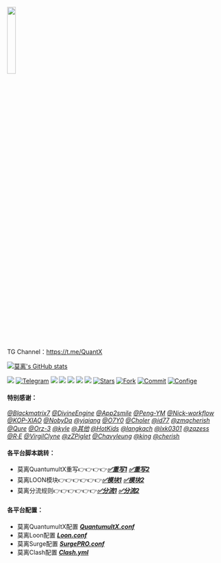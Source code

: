 <a href="https://t.me/GodMoliibot"><img src="https://raw.githubusercontent.com/Moli-X/Resources/main/Icon/Image/Hello.gif" width="20%" height="20%"></a>

TG Channel：https://t.me/QuantX

[![莫离's GitHub stats](https://github-readme-stats.vercel.app/api?username=Moli-X&show_icons=true&count_private&theme=merko)](https://github.com/GodMoli/QuanX/edit/main/File/Auto.conf)



<a href="https://t.me/GodMoliibot"><img src='https://img.shields.io/badge/By-莫--离-green'/></a>
[![Telegram](https://img.shields.io/badge/Telegram-Channel-33A8E3)](https://t.me/Skill_XX)
[![](https://visitor-badge.glitch.me/badge?page_id=Moli-X.Moli-X)](https://raw.githubusercontent.com/GodMoli/QuanX/main/File/Auto.conf)
<a href="https://github.com/Moli-X/Resources/tree/main/Filter"><img src='https://img.shields.io/badge/分流-v5.0-green'/></a>
<a href="https://github.com/Moli-X/Resources/tree/main/Rewrite"><img src='https://img.shields.io/badge/重写-v5.0-orange'/></a>
<a href="https://github.com/Moli-X/Resources/blob/main/Script"><img src='https://img.shields.io/badge/脚本-v2.0-red'/></a>
[![](https://img.shields.io/github/followers/Moli-X?label=follow&style=social)](https://github.com/Moli-X?tab=followers)
[![Stars](https://img.shields.io/github/stars/Moli-X/Resources)](https://github.com/Moli-X/Resources/stargazers)
[![Fork](https://img.shields.io/github/forks/Moli-X/Resources)](https://github.com/Moli-X/Resources/network/members)
[![Commit](https://img.shields.io/github/commit-activity/m/Moli-X/Tool?label=Commits)](https://github.com/Moli-X/Tool/commits/main)
[![Confige](https://komarev.com/ghpvc/?username=Moli-X&color=green)](https://raw.githubusercontent.com/GodMoli/QuanX/main/File/Auto.conf)
#### 特别感谢：

[*@Blackmatrix7*](https://github.com/blackmatrix7/ios_rule_script) [*@DivineEngine*](https://github.com/DivineEngine) [*@App2smile*](https://github.com/app2smile/rules)  [*@Peng-YM*](https://github.com/Peng-YM) [*@Nick-workflow*](https://github.com/Nick-workflow) [*@KOP-XIAO*](https://github.com/KOP-XIAO) [*@NobyDa*](https://github.com/NobyDa) [*@yjqiang*](https://github.com/yjqiang) [*@O7Y0*](https://github.com/O7Y0) [*@Choler*](https://github.com/Choler) [*@id77*](https://github.com/id77) [*@zmqcherish*](https://github.com/zmqcherish) [*@Qure*](https://github.com/Koolson/Qure) [*@Orz-3*](https://github.com/Orz-3) [*@kyle*](https://github.com/Xirou) [*@其他*](https://github.com/GodMoli) [*@HotKids*](https://github.com/hotKids) [*@langkach*](https://github.com/langkhach270389) [*@lxk0301*](https://github.com/lxk0301) [*@zqzess*](https://github.com/zqzess/rule_for_quantumultX) [*@R·E*](https://github.com/I-am-R-E) [*@VirgilClyne*](https://github.com/VirgilClyne/iRingo#iringo) [*@zZPiglet*](https://github.com/zZPiglet/Task/tree/master)  [*@Chavyleung*](https://github.com/chavyleung)  [*@king*](https://github.com/nameking77) [*@cherish*](https://github.com/zmqcherish) 




#### 各平台脚本跳转：
* 莫离QuantumultX重写👉👉👉👉[***✅重写1***](https://github.com/Moli-X/Resources/tree/main/Rewrite) [***✅重写2***](https://github.com/Moli-X/Resources) 
* 莫离LOON模块👉👉👉👉👉👉[***✅模块1***](https://github.com/Moli-X/Resources/tree/main/Loon) [***✅模块2***](https://github.com/Moli-X/Tool/tree/X/Loon) 
* 莫离分流规则👉👉👉👉👉👉[***✅分流1***](https://github.com/Moli-X/Resources/tree/main/Filter) [***✅分流2***](https://github.com/Moli-X/Tool) 

#### 各平台配置：
* 莫离QuantumultX配置 [***QuantumultX.conf***](https://raw.githubusercontent.com/Moli-X/Resources/main/Rewrite/QuantumultX.conf) 
* 莫离Loon配置 [***Loon.conf***](https://raw.githubusercontent.com/Moli-X/Resources/main/Loon/Loon.conf) 
* 莫离Surge配置 [***SurgePRO.conf***](https://github.com/Moli-X/Resources/raw/main/Surge/SurgePRO.conf) 
* 莫离Clash配置 [***Clash.yml***](https://raw.githubusercontent.com/Moli-X/Resources/main/Clash/Clash.yml) 

